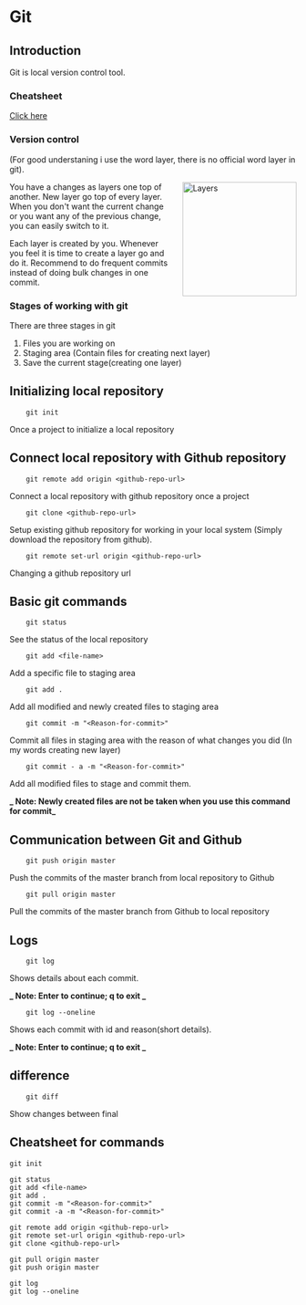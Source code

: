 # Git

## Introduction

Git is local version control tool.

### Cheatsheet

[Click here](#Cheatsheet-for-commands)

### Version control

(For good understaning i use the word layer, there is no official word layer in git).

<img src="https://www.professionalindemnity.co.uk/cms/photo/misc/three_flat__layers.png" alt="Layers" title="Layers" width="200px" style="float:right;padding-left:20px"/>

You have a changes as layers one top of another. New layer go top of every layer. When you don't want the current change or you want any of the previous change, you can easily switch to it.

Each layer is created by you. Whenever you feel it is time to create a layer go and do it. Recommend to do frequent commits instead of doing bulk changes in one commit.

### Stages of working with git

There are three stages in git

1. Files you are working on
2. Staging area (Contain files for creating next layer)
3. Save the current stage(creating one layer)

## Initializing local repository

```git
    git init
```

Once a project to initialize a local repository

## Connect local repository with Github repository

```git
    git remote add origin <github-repo-url>
```

Connect a local repository with github repository once a project

```git
    git clone <github-repo-url>
```

Setup existing github repository for working in your local system (Simply download the repository from github).

```git
    git remote set-url origin <github-repo-url>
```

Changing a github repository url

## Basic git commands

```git
    git status
```

See the status of the local repository

```git
    git add <file-name>
```

Add a specific file to staging area

```git
    git add .
```

Add all modified and newly created files to staging area

```git
    git commit -m "<Reason-for-commit>"
```

Commit all files in staging area with the reason of what changes you did (In my words creating new layer)

```git
    git commit - a -m "<Reason-for-commit>"
```

Add all modified files to stage and commit them.

**_ Note: Newly created files are not be taken when you use this command for commit_**

## Communication between Git and Github

```git
    git push origin master
```

Push the commits of the master branch from local repository to Github

```git
    git pull origin master
```

Pull the commits of the master branch from Github to local repository

## Logs

```git
    git log
```

Shows details about each commit.

**_ Note: Enter to continue; q to exit _**

```git
    git log --oneline
```

Shows each commit with id and reason(short details).

**_ Note: Enter to continue; q to exit _**

## difference

```git
    git diff
```

Show changes between final

## Cheatsheet for commands

```git
git init

git status
git add <file-name>
git add .
git commit -m "<Reason-for-commit>"
git commit -a -m "<Reason-for-commit>"

git remote add origin <github-repo-url>
git remote set-url origin <github-repo-url>
git clone <github-repo-url>

git pull origin master
git push origin master

git log
git log --oneline
```
